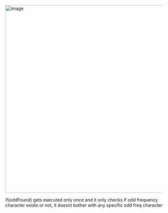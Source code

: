 <img width="599" alt="image" src="https://github.com/user-attachments/assets/f504ea95-a298-4900-8d10-5d3fb064d471">



if(oddFound) gets executed only once and it only checks if odd frequency character exists or not, it doesnt bother with any specific odd freq character

